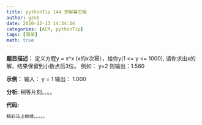 ```yaml
---
title: pythonTip 144 求解幂方程
author: gznb
date: 2020-12-13 14:34:24
categories: [ACM, pythonTip]
tags: [简单]
math: true
---
```


**题目描述：**
定义方程y = x^x (x的x次幂），给你y(1 <= y <= 1000), 请你求出x的解，结果保留到小数点后3位。
例如： y=2
则输出：1.560

**示例：**
输入：
y = 1
输出：
1.000


**分析:**
稍等片刻。。。。

**代码:**
```python
精彩马上继续。。。。。
```
